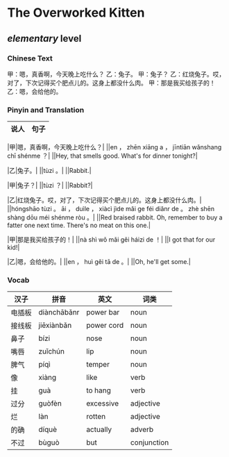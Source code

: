 # The Overworked Kitten
## *elementary* level

### Chinese Text
甲：嗯，真香啊，今天晚上吃什么？
乙：兔子。
甲：兔子？
乙：红烧兔子。哎，对了，下次记得买个肥点儿的。这身上都没什么肉。
甲：那是我买给孩子的！
乙：嗯，会给他的。

### Pinyin and Translation
|说人|句子|
|----|----|

|甲|嗯，真香啊，今天晚上吃什么？|
||en ， zhēn xiāng a ， jīntiān wǎnshang chī shénme ？|
||Hey, that smells good. What's for dinner tonight?|

|乙|兔子。|
||tùzi 。|
||Rabbit.|

|甲|兔子？|
||tùzi ？|
||Rabbit?|

|乙|红烧兔子。哎，对了，下次记得买个肥点儿的。这身上都没什么肉。|
||hóngshāo tùzi 。 āi ， duìle ， xiàcì jìde mǎi ge féi diǎnr de 。 zhè shēn shàng dōu méi shénme ròu 。|
||Red braised rabbit. Oh, remember to buy a fatter one next time. There's no meat on this one.|

|甲|那是我买给孩子的！|
||nà shì wǒ mǎi gěi háizi de ！|
||I got that for our kid!|

|乙|嗯，会给他的。|
||en ， huì gěi tā de 。|
||Oh, he'll get some.|
### Vocab
|汉子|拼音|英文|词类|
|----|----|----|----|
|电插板|diànchābǎnr|power bar|noun|
|接线板|jiēxiànbǎn|power cord|noun|
|鼻子|bízi|nose|noun|
|嘴唇|zuǐchún|lip|noun|
|脾气|píqì|temper|noun|
|像|xiàng|like|verb|
|挂|guà|to hang|verb|
|过分|guòfèn|excessive|adjective|
|烂|làn|rotten|adjective|
|的确|díquè|actually|adverb|
|不过|bùguò|but|conjunction|